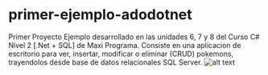 # primer-ejemplo-adodotnet
Primer Proyecto Ejemplo desarrollado en las unidades 6, 7 y 8 del Curso C# Nivel 2 [.Net + SQL] de Maxi Programa.
Consiste en una aplicacion de escritorio para ver, insertar, modificar o eliminar (CRUD) pokemons, trayendolos desde base de datos relacionales SQL Server. 
![alt text](https://github.com/GabrielMartC/primer-ejemplo-adodotnet/blob/main/winForm2.png?raw=true)

